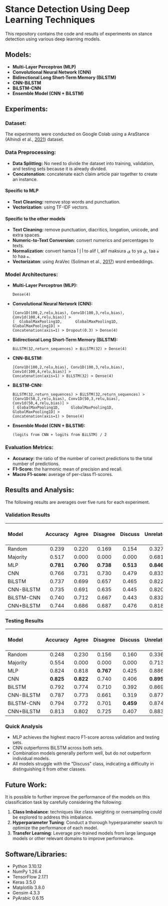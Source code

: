 # Stance Detection Using Deep Learning Techniques

This repository contains the code and results of experiments on stance detection using various deep learning models.

## Models:

* **Multi-Layer Perceptron (MLP)**
* **Convolutional Neural Network (CNN)**
* **Bidirectional Long Short-Term Memory (BiLSTM)**
* **CNN-BiLSTM**
* **BiLSTM-CNN**
* **Ensemble Model (CNN + BiLSTM)**

## Experiments:

### Dataset:
The experiments were conducted on Google Colab using a AraStance (Alhindi et al., [2021](https://aclanthology.org/2021.nlp4if-1.9/)) dataset.

### Data Preprocessing:

* **Data Splitting:** No need to divide the dataset into training, validation, and testing sets because it is already divided.
* **Concatenation:** concatenate each claim article pair together to create an instance.

#### Specific to MLP
* **Text Cleaning:** remove stop words and punctuation.
* **Vectorization**: using TF-IDF vectors.

#### Specific to the other models
* **Text Cleaning:** remove punctuation, diacritics, longation, unicode, and extra spaces.
* **Numeric-to-Text Conversion**: convert numerics and percentages to texts.
* **Normalization**: convert hamza أ إ آ to alif ا, alif maksura ى to ya ي, taa ة to haa ه.
* **Vectorizaton**: using AraVec (Soliman et al., [2017](https://www.sciencedirect.com/science/article/pii/S1877050917321749)) word embeddings.

### Model Architectures:

* **Multi-Layer Perceptron (MLP):**

      Dense(4)
  
* **Convolutional Neural Network (CNN):**

      [Conv1D(100,2,relu,bias), Conv1D(100,3,relu,bias), Conv1d(100,4,relu,bias)] >
      [  GlobalMaxPooling1D,      GlobalMaxPooling1D,      GlobalMaxPooling1D] >
      Concatenation(axis=1) > Dropout(0.3) > Dense(4)

* **Bidirectional Long Short-Term Memory (BiLSTM):** 

      BiLSTM(32,return_sequences) > BiLSTM(32) > Dense(4)
  
* **CNN-BiLSTM:**

      [Conv1D(100,2,relu,bias), Conv1D(100,3,relu,bias), Conv1d(100,4,relu,bias)] >
      Concatenation(axis=1) > BiLSTM(32) > Dense(4)
  
* **BiLSTM-CNN:** 

      BiLSTM(32,return_sequences) > BiLSTM(32,return_sequences) >
      [Conv1D(50,2,relu,bias), Conv1D(50,3,relu,bias), Conv1d(50,4,relu,bias)] >
      [ GlobalMaxPooling1D,     GlobalMaxPooling1D,     GlobalMaxPooling1D] >
      Concatenation(axis=1) > Dense(4)
  
* **Ensemble Model (CNN + BiLSTM):** 

      (logits from CNN + logits from BiLSTM) / 2

### Evaluation Metrics:

* **Accuracy:** the ratio of the number of correct predictions to the total number of predictions.
* **F1-Score:** the harmonic mean of precision and recall.
* **Macro F1-score:** average of per-class f1-scores.

## Results and Analysis:

The following results are averages over five runs for each experiment.

### Validation Results

| Model | Accuracy | Agree | Disagree | Discuss | Unrelated | Macro f1-score |
|:---|:---:|:---:|:---:|:---:|:---:|:---:|
| Random | 0.239 | 0.220 | 0.169 | 0.154 | 0.327 | 0.218 |
| Majority | 0.517 | 0.000 | 0.000 | 0.000 | 0.681 | 0.170 |
| MLP | **0.781** | **0.760** | **0.738** | **0.513** | **0.846** | **0.714** |
| CNN | 0.766 | 0.731 | 0.730 | 0.479 | 0.833 | 0.693 |
| BiLSTM | 0.737 | 0.699 | 0.657 | 0.465 | 0.822 | 0.661 |
| CNN-BiLSTM | 0.735 | 0.691 | 0.635 | 0.445 | 0.820 | 0.648 |
| BiLSTM-CNN | 0.740 | 0.712 | 0.667 | 0.443 | 0.832 | 0.663 |
| CNN+BiLSTM | 0.744 | 0.686 | 0.687 | 0.476 | 0.818 | 0.667 |

### Testing Results

| Model | Accuracy | Agree | Disagree | Discuss | Unrelated | Macro f1-score |
|:---|:---:|:---:|:---:|:---:|:---:|:---:|
| Random | 0.248 | 0.230 | 0.156 | 0.160 | 0.336 | 0.221 |
| Majority | 0.554 | 0.000 | 0.000 | 0.000 | 0.713 | 0.178 |
| MLP | 0.824 | 0.818 | **0.767** | 0.425 | 0.886 | **0.724** |
| CNN | **0.825** | **0.822** | 0.740 | 0.406 | **0.895** | 0.716 |
| BiLSTM | 0.792 | 0.774 | 0.710 | 0.392 | 0.869 | 0.686 |
| CNN-BiLSTM | 0.787 | 0.773 | 0.661 | 0.319 | 0.877 | 0.658 |
| BiLSTM-CNN | 0.794 | 0.772 | 0.701 | **0.459** | 0.874 | 0.702 |
| CNN+BiLSTM | 0.813 | 0.802 | 0.725 | 0.407 | 0.883 | 0.704 |

### Quick Analysis

* MLP achieves the highest macro F1-score across validation and testing sets.
* CNN outperforms BiLSTM across both sets.
* Combination models generally perform well, but do not outperform individual models.
* All models struggle with the "Discuss" class, indicating a difficulty in distinguishing it from other classes.

## Future Work:

It is possible to further improve the performance of the models on this classification task by carefully considering the following:

1. **Class Imbalance**: techniques like class weighting or oversampling could be explored to address this imbalance.
2. **Hyperparameter Tuning**: Conduct a thorough hyperparameter search to optimize the performance of each model.
3. **Transfer Learning**: Leverage pre-trained models from large language models or other relevant domains to improve performance.

## Software/Libraries:

- Python 3.10.12
- NumPy 1.26.4
- TensorFlow 2.17.1
- Keras 3.5.0
- Matplotlib 3.8.0
- Gensim 4.3.3
- PyArabic 0.6.15